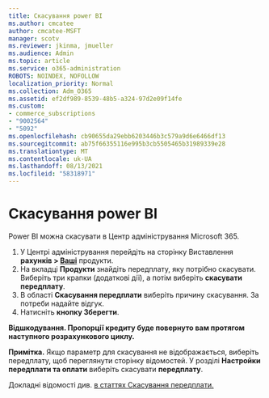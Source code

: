 ```yaml
---
title: Скасування power BI
ms.author: cmcatee
author: cmcatee-MSFT
manager: scotv
ms.reviewer: jkinma, jmueller
ms.audience: Admin
ms.topic: article
ms.service: o365-administration
ROBOTS: NOINDEX, NOFOLLOW
localization_priority: Normal
ms.collection: Adm_O365
ms.assetid: ef2df989-8539-48b5-a324-97d2e09f14fe
ms.custom:
- commerce_subscriptions
- "9002564"
- "5092"
ms.openlocfilehash: cb90655da29ebb6203446b3c579a9d6e6466df13
ms.sourcegitcommit: ab75f66355116e995b3cb5505465b31989339e28
ms.translationtype: MT
ms.contentlocale: uk-UA
ms.lasthandoff: 08/13/2021
ms.locfileid: "58318971"
---
```

# <a name="cancel-power-bi"></a>Скасування power BI

Power BI можна скасувати в Центр адміністрування Microsoft 365.

1. У Центрі адміністрування перейдіть на сторінку Виставлення **рахунків > [Ваші](https://go.microsoft.com/fwlink/p/?linkid=842054)** продукти.
2. На вкладці **Продукти** знайдіть передплату, яку потрібно скасувати. Виберіть три крапки (додаткові дії), а потім виберіть **скасувати передплату**.
3. В області **Скасування передплати** виберіть причину скасування. За потреби надайте відгук.
4. Натисніть **кнопку Зберегти**.

**Відшкодування. Пропорції кредиту буде повернуто вам протягом наступного розрахункового циклу.**

**Примітка.** Якщо параметр для скасування не відображається, виберіть передплату, щоб переглянути сторінку відомостей. У розділі **Настройки передплати та оплати** виберіть скасувати **передплату**.

Докладні відомості див. [в статтях Скасування передплати.](https://docs.microsoft.com/microsoft-365/commerce/subscriptions/cancel-your-subscription)